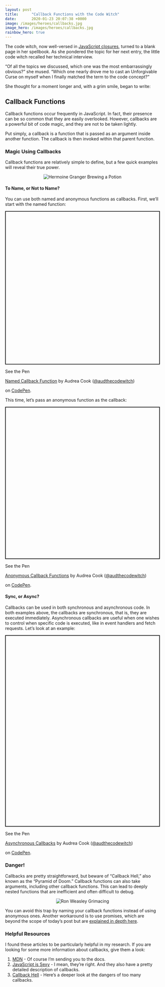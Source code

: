 ```yaml
---
layout: post
title:      "Callback Functions with the Code Witch"
date:       2020-01-23 20:07:38 +0000
image: /images/heroes/callbacks.jpg
image_hero: /images/heroes/callbacks.jpg
rainbow_hero: true
---
```



The code witch, now well-versed in [JavaScript closures](https://audthecodewitch.github.io/closures_with_the_code_witch), turned to a blank page in her spellbook. As she pondered the topic for her next entry, the little code witch recalled her technical interview.

“Of all the topics we discussed, which one was the most embarrassingly obvious?” she mused. “Which one nearly drove me to cast an Unforgivable Curse on myself when I finally matched the term to the code concept?”

She thought for a moment longer and, with a grim smile, began to write:


## Callback Functions

Callback functions occur frequently in JavaScript. In fact, their presence can be so common that they are easily overlooked. However, callbacks are a powerful bit of code magic, and they are not to be taken lightly.

Put simply, a callback is a function that is passed as an argument inside another function. The callback is then invoked within that parent function.


### Magic Using Callbacks

Callback functions are relatively simple to define, but a few quick examples will reveal their true power.

<center>
<img src='https://media.giphy.com/media/zdwPmLvAKFwty/source.gif' alt="Hermoine Granger Brewing a Potion"/>
</center>


#### To Name, or Not to Name?

You can use both named and anonymous functions as callbacks. First, we’ll start with the named function:

<p class="codepen" data-height="500" data-theme-id="dark" data-default-tab="js,result" data-user="audthecodewitch" data-slug-hash="LYEqMGK" style="height: 500px; box-sizing: border-box; display: flex; align-items: center; justify-content: center; border: 2px solid; margin: 1em 0; padding: 1em;" data-pen-title="Named Callback Function">

  <span>See the Pen <a href="https://codepen.io/audthecodewitch/pen/LYEqMGK">

  Named Callback Function</a> by Audrea Cook (<a href="https://codepen.io/audthecodewitch">@audthecodewitch</a>)

  on <a href="https://codepen.io">CodePen</a>.</span>

</p>

<script async src="https://static.codepen.io/assets/embed/ei.js"></script>

This time, let’s pass an anonymous function as the callback:

<p class="codepen" data-height="496" data-theme-id="dark" data-default-tab="js,result" data-user="audthecodewitch" data-slug-hash="VwYgqQe" style="height: 496px; box-sizing: border-box; display: flex; align-items: center; justify-content: center; border: 2px solid; margin: 1em 0; padding: 1em;" data-pen-title="Anonymous Callback Functions">

  <span>See the Pen <a href="https://codepen.io/audthecodewitch/pen/VwYgqQe">

  Anonymous Callback Functions</a> by Audrea Cook (<a href="https://codepen.io/audthecodewitch">@audthecodewitch</a>)

  on <a href="https://codepen.io">CodePen</a>.</span>

</p>

<script async src="https://static.codepen.io/assets/embed/ei.js"></script>


#### Sync, or Async?

Callbacks can be used in both synchronous and asynchronous code. In both examples above, the callbacks are synchronous, that is, they are executed immediately. Asynchronous callbacks are useful when one wishes to control when specific code is executed, like in event handlers and fetch requests. Let’s look at an example:

<p class="codepen" data-height="624" data-theme-id="dark" data-default-tab="js,result" data-user="audthecodewitch" data-slug-hash="LYEqMwZ" style="height: 624px; box-sizing: border-box; display: flex; align-items: center; justify-content: center; border: 2px solid; margin: 1em 0; padding: 1em;" data-pen-title="Asynchronous Callbacks">

  <span>See the Pen <a href="https://codepen.io/audthecodewitch/pen/LYEqMwZ">

  Asynchronous Callbacks</a> by Audrea Cook (<a href="https://codepen.io/audthecodewitch">@audthecodewitch</a>)

  on <a href="https://codepen.io">CodePen</a>.</span>

</p>

<script async src="https://static.codepen.io/assets/embed/ei.js"></script>


### Danger!

Callbacks are pretty straightforward, but beware of “Callback Hell,” also known as the “Pyramid of Doom.” Callback functions can also take arguments, including other callback functions. This can lead to deeply nested functions that are inefficient and often difficult to debug.

<center>
<img src='https://media.giphy.com/media/12nfFCZA0vyrSw/source.gif' alt="Ron Weasley Grimacing"/>
</center>

You can avoid this trap by naming your callback functions instead of using anonymous ones. Another workaround is to use promises, which are beyond the scope of today’s post but are [explained in depth here](https://javascript.info/promise-basics).


### Helpful Resources

I found these articles to be particularly helpful in my research. If you are looking for some more information about callbacks, give them a look:



1. [MDN](https://developer.mozilla.org/en-US/docs/Glossary/Callback_function) - Of course I’m sending you to the docs.
2. [JavaScript is Sexy](https://web.archive.org/web/20220214032239/http://javascriptissexy.com/understand-javascript-callback-functions-and-use-them/) - I mean, they’re right. And they also have a pretty detailed description of callbacks.
3. [Callback Hell](http://callbackhell.com/) - Here’s a deeper look at the dangers of too many callbacks.

